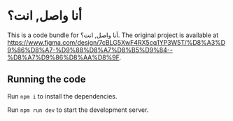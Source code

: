 
  # أنا واصل, انت؟

  This is a code bundle for أنا واصل, انت؟. The original project is available at https://www.figma.com/design/7cBLG5XwF4RX5cq1YP3W5T/%D8%A3%D9%86%D8%A7-%D9%88%D8%A7%D8%B5%D9%84--%D8%A7%D9%86%D8%AA%D8%9F.

  ## Running the code

  Run `npm i` to install the dependencies.

  Run `npm run dev` to start the development server.
  